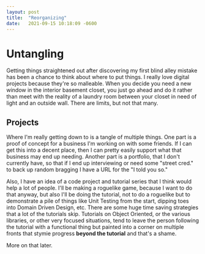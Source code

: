 ```yaml
---
layout: post
title:  "Reorganizing"
date:   2021-09-15 10:18:09 -0600
---
```


# Untangling
Getting things straightened out after discovering my first blind alley mistake has been a chance to think about where to put things. I really love digital projects because they're so malleable. When you decide you need a new window in the interior basement closet, you just go ahead and do it rather than meet with the reality of a laundry room between your closet in need of light and an outside wall. There are limits, but not that many.

## Projects
Where I'm really getting down to is a tangle of multiple things. One part is a proof of concept for a business I'm working on with some friends. If I can get this into a decent place, then I can pretty easily support what that business may end up needing. Another part is a portfolio, that I don't currently have, so that if I end up interviewing or need some "street cred." to back up random bragging I have a URL for the "I told you so."  

Also, I have an idea of a code project and tutorial series that I think would help a lot of people. I'll be making a roguelike game, because I want to do that anyway, but also I'll be doing the tutorial, not to do a roguelike but to demonstrate a pile of things like Unit Testing from the start, dipping toes into Domain Driven Design, etc. There are some huge time saving strategies that a lot of the tutorials skip. Tutorials on Object Oriented, or the various libraries, or other very focused situations, tend to leave the person following the tutorial with a functional thing but painted into a corner on multiple fronts that stymie progress __beyond the tutorial__ and that's a shame.

More on that later.

